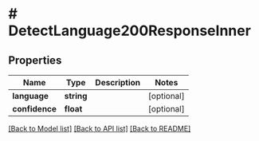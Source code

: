 # # DetectLanguage200ResponseInner

## Properties

Name | Type | Description | Notes
------------ | ------------- | ------------- | -------------
**language** | **string** |  | [optional]
**confidence** | **float** |  | [optional]

[[Back to Model list]](../../README.md#models) [[Back to API list]](../../README.md#endpoints) [[Back to README]](../../README.md)
